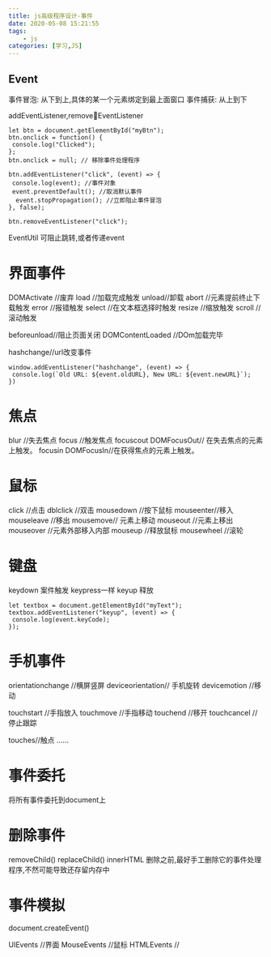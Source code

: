 ```yaml
---
title: js高级程序设计-事件
date: 2020-05-08 15:21:55
tags:
    - js
categories: [学习,JS]
---
```

## Event

事件冒泡: 从下到上,具体的某一个元素绑定到最上面窗口
事件捕获: 从上到下
<!-- more -->

addEventListener,removeEventListener
```
let btn = document.getElementById("myBtn"); 
btn.onclick = function() { 
 console.log("Clicked"); 
};
btn.onclick = null; // 移除事件处理程序

btn.addEventListener("click", (event) => { 
 console.log(event); //事件对象
 event.preventDefault(); //取消默认事件
  event.stopPropagation(); //立即阻止事件冒泡
}, false);

btn.removeEventListener("click");
```

EventUtil 可阻止跳转,或者传递event

# 界面事件
DOMActivate //废弃
load //加载完成触发
unload//卸载
abort //<object>元素提前终止下载触发
error //报错触发
select //在文本框选择时触发
resize //缩放触发
scroll //滚动触发

beforeunload//阻止页面关闭
DOMContentLoaded //DOm加载完毕

hashchange//url改变事件
```
window.addEventListener("hashchange", (event) => { 
 console.log(`Old URL: ${event.oldURL}, New URL: ${event.newURL}`); 
})
```

# 焦点

blur //失去焦点
focus //触发焦点
focuscout DOMFocusOut// 在失去焦点的元素上触发。
focusin DOMFocusIn//在获得焦点的元素上触发。

# 鼠标
click //点击
dblclick //双击
mousedown //按下鼠标
mouseenter//移入
mouseleave //移出
mousemove// 元素上移动
mouseout //元素上移出
mouseover //元素外部移入内部
mouseup //释放鼠标
mousewheel //滚轮

# 键盘
keydown 案件触发 keypress一样
keyup 释放
```
let textbox = document.getElementById("myText"); 
textbox.addEventListener("keyup", (event) => { 
 console.log(event.keyCode); 
});
```

# 手机事件
orientationchange //横屏竖屏
deviceorientation// 手机旋转
devicemotion //移动

touchstart //手指放入
touchmove //手指移动
touchend //移开
touchcancel //停止跟踪

touches//触点
......

# 事件委托

将所有事件委托到document上

# 删除事件

removeChild() replaceChild() innerHTML
删除之前,最好手工删除它的事件处理程序,不然可能导致还存留内存中

# 事件模拟
document.createEvent()

UIEvents //界面
MouseEvents //鼠标
HTMLEvents //



